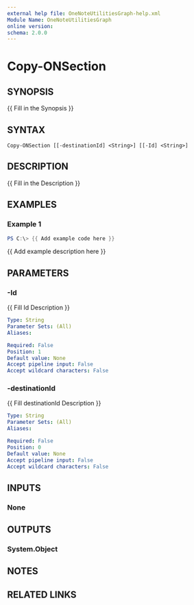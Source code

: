 ```yaml
---
external help file: OneNoteUtilitiesGraph-help.xml
Module Name: OneNoteUtilitiesGraph
online version:
schema: 2.0.0
---
```


# Copy-ONSection

## SYNOPSIS
{{ Fill in the Synopsis }}

## SYNTAX

```
Copy-ONSection [[-destinationId] <String>] [[-Id] <String>]
```

## DESCRIPTION
{{ Fill in the Description }}

## EXAMPLES

### Example 1
```powershell
PS C:\> {{ Add example code here }}
```

{{ Add example description here }}

## PARAMETERS

### -Id
{{ Fill Id Description }}

```yaml
Type: String
Parameter Sets: (All)
Aliases:

Required: False
Position: 1
Default value: None
Accept pipeline input: False
Accept wildcard characters: False
```

### -destinationId
{{ Fill destinationId Description }}

```yaml
Type: String
Parameter Sets: (All)
Aliases:

Required: False
Position: 0
Default value: None
Accept pipeline input: False
Accept wildcard characters: False
```

## INPUTS

### None

## OUTPUTS

### System.Object
## NOTES

## RELATED LINKS
